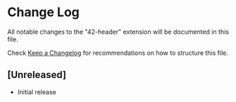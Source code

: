 # Change Log

All notable changes to the "42-header" extension will be documented in this file.

Check [Keep a Changelog](http://keepachangelog.com/) for recommendations on how to structure this file.

## [Unreleased]

- Initial release